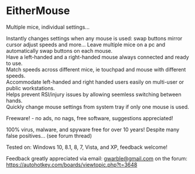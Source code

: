# EitherMouse
Multiple mice, individual settings...

 Instantly changes settings when any mouse is used:
   swap buttons
   mirror cursor
   adjust speeds
   and more...
 Leave multiple mice on a pc and automatically swap buttons on each mouse.<br>
 Have a left-handed and a right-handed mouse always connected and ready to use.<br>
 Match speeds across different mice, ie touchpad and mouse with different speeds.<br>
 Accommodate left-handed and right handed users easily on multi-user or public workstations.<br>
 Helps prevent RSI/injury issues by allowing seemless switching between hands.<br>
 Quickly change mouse settings from system tray if only one mouse is used.<br>

 Freeware! - no ads, no nags, free software, suggestions appreciated!

 100% virus, malware, and spyware free for over 10 years!  Despite many false positives... (see forum thread)

 Tested on: Windows 10, 8.1, 8, 7, Vista, and XP, feedback welcome!

 Feedback greatly appreciated
  via email: gwarble@gmail.com
  on the forum: https://autohotkey.com/boards/viewtopic.php?t=3648
